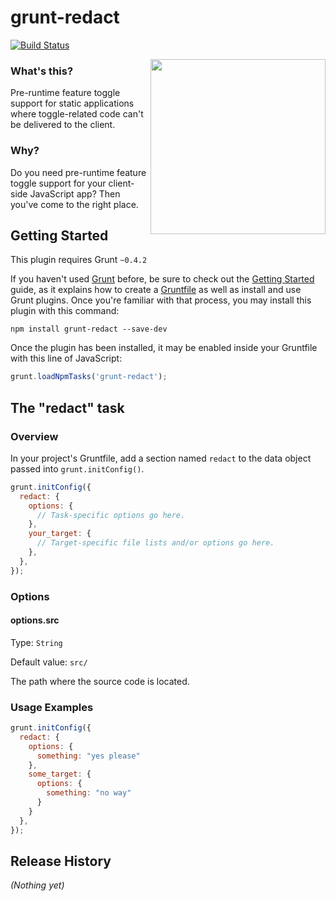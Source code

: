 # grunt-redact

[![Build Status](https://travis-ci.org/carlosaml/grunt-redact.png?branch=master)](https://travis-ci.org/carlosaml/grunt-redact)

<img align="right" height="280" src="http://carlosaml.github.io/grunt-redact.png">

### What's this?

Pre-runtime feature toggle support for static applications where toggle-related code can't be delivered to the client.

### Why?

Do you need pre-runtime feature toggle support for your client-side JavaScript app? Then you've come to the right place.

## Getting Started
This plugin requires Grunt `~0.4.2`

If you haven't used [Grunt](http://gruntjs.com/) before, be sure to check out the [Getting Started](http://gruntjs.com/getting-started) guide, as it explains how to create a [Gruntfile](http://gruntjs.com/sample-gruntfile) as well as install and use Grunt plugins. Once you're familiar with that process, you may install this plugin with this command:

```shell
npm install grunt-redact --save-dev
```

Once the plugin has been installed, it may be enabled inside your Gruntfile with this line of JavaScript:

```js
grunt.loadNpmTasks('grunt-redact');
```

## The "redact" task

### Overview
In your project's Gruntfile, add a section named `redact` to the data object passed into `grunt.initConfig()`.

```js
grunt.initConfig({
  redact: {
    options: {
      // Task-specific options go here.
    },
    your_target: {
      // Target-specific file lists and/or options go here.
    },
  },
});
```

### Options

#### options.src

Type: `String`

Default value: `src/`

The path where the source code is located.

### Usage Examples

```js
grunt.initConfig({
  redact: {
    options: {
      something: "yes please"
    },
    some_target: {
      options: {
        something: "no way"
      }
    }
  },
});
```

## Release History
_(Nothing yet)_
